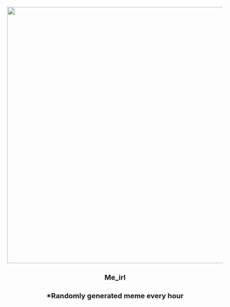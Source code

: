 <p align="center">
        <img src="https://i.redd.it/1p43mvc0yls81.jpg" width="600" height="600">
        </p>
        <h3 align="center">Me_irl</h3>
        <h3 align="center">*Randomly generated meme every hour</h3>
    